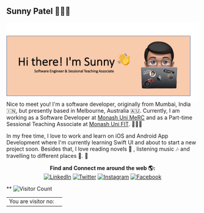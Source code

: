 ## Sunny Patel 👨🏼‍💻
<img align="right" src="https://github.com/sunnythepatel/sunnythepatel/blob/master/Picture%201.png" alt="G'day! I'm Sunny!" /><br><br>


<!--
**sunnypatel7/sunnypatel7** is a ✨ _special_ ✨ repository because its `README.md` (this file) appears on your GitHub profile.


Here are some ideas to get you started:

- 🔭 I’m currently working on ...
- 🌱 I’m currently learning ...
- 👯 I’m looking to collaborate on ...
- 🤔 I’m looking for help with ...
- 💬 Ask me about ...
- 📫 How to reach me: ...
- 😄 Pronouns: ...
- ⚡ Fun fact: ...
-->

Nice to meet you! I'm a software developer, originally from Mumbai, India 🇮🇳, but presently based in Melbourne, Australia 🇦🇺. Currently, I am working as a Software Developer at [Monash Uni MeRC](https://www.monash.edu/researchinfrastructure/eresearch?option=com_content&view=article&id=62&Itemid=154) and as a Part-time Sessional Teaching Associate at [Monash Uni FIT](https://www.monash.edu/it). 👨🏼‍💻

In my free time, I love to work and learn on iOS and Android App Development where I'm currently learning Swift UI and about to start a new project soon. Besides that, I love reading novels 📖 , listening music 🎶 and travelling to different places 🧳. 🎉

<p align="center">
 <b> Find and Connect me around the web 🌎: </b><br>
<a href="https://www.linkedin.com/in/sunnypatel07/">
<img src="https://img.shields.io/badge/-LinkedIn-%233781da" alt="LinkedIn"/></a> 
<a href="https://twitter.com/sunnythepatel">
<img src="https://img.shields.io/badge/-Twitter-%231DA1F2" alt="Twitter" /></a>  
<a href="https://www.instagram.com/sunny.patel07/">
<img src="https://img.shields.io/badge/-Instagram-%23eb13a5" alt="Instagram" /></a> 
<a href="https://www.facebook.com/sunny.patel07">
<img src="https://img.shields.io/badge/-Facebook-%239146FF" alt="Facebook" /></a> 
</p>

** ![Visitor Count](https://profile-counter.glitch.me/sunnythepatel/count.svg)

<table>
  <tr>
    <td>You are visitor no:</td>
    <td><img src="https://profile-counter.glitch.me/sunnythepatel/count.svg" alt="" /></td>
  </tr>
</table>
